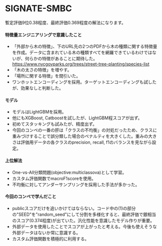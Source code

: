 # SIGNATE-SMBC

暫定評価9位0.38程度、最終評価0.369程度の解法になります。

#### 特徴量エンジニアリングで意識したこと
*   「外部から木の特徴」、下のURL先の2つのPDFから木の種類に関する特徴量を作成。データに含まれている木の種類すべてを網羅できているわけではないが、何らかの特徴があることに期待した。
https://www.nycgovparks.org/trees/street-tree-planting/species-list
*   「木の太さの特徴」を増やす。
*   「場所に関する特徴」を間引いた。
*   ワンホットエンコーディングを採用。ターゲットエンコーディングも試したが、効果なしと判断した。

#### モデル
*   モデルはLightGBMを採用。
*   他にもXGBoost, Catboostを試したが、LightGBM程スコアが出ず。
*   初めてスタッキングも試みたが、精度出ず。
*   今回のコンペの一番の肝は「クラスの不均衡」の対処だったため、クラスに重みづけすることで誤分類した場合のペナルティを大きくした。重みの大きさは評価用データの各クラスのprecision, recall, f1のバランスを見ながら設定。


#### 上位解法
- One-vs-All分類問題(objective:multiclassova)として学習。
- カスタム評価関数でmacroF1scoreを使用。
- 不均衡に対してアンダーサンプリングを採用した手法が多かった。

#### 今回のコンペで学んだこと
*   publicスコアだけを追いかけてはならない。コード中の(1)の部分の"SEED"を"random_seed"にして分割を多様化すると、最終評価で銀相当のスコア(0.374程度)が出ていた。汎化性能を意識したモデル作りが重要。
*   外部データを使用したことでスコアが上がったと考える。今後も使えそうな外部データはないか常に意識する。
*   カスタム評価関数を積極的に利用する。
